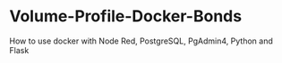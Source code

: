 # Volume-Profile-Docker-Bonds
How to use docker with Node Red, PostgreSQL, PgAdmin4, Python and Flask
